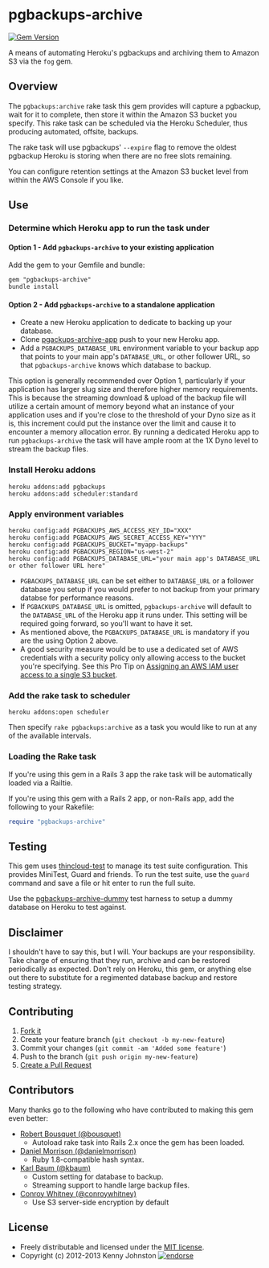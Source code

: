 # pgbackups-archive

[![Gem Version](https://badge.fury.io/rb/pgbackups-archive.svg)](http://badge.fury.io/rb/pgbackups-archive)

A means of automating Heroku's pgbackups and archiving them to Amazon S3 via the `fog` gem.

## Overview

The `pgbackups:archive` rake task this gem provides will capture a pgbackup, wait for it to complete, then store it within the Amazon S3 bucket you specify.  This rake task can be scheduled via the Heroku Scheduler, thus producing automated, offsite, backups.

The rake task will use pgbackups' `--expire` flag to remove the oldest pgbackup Heroku is storing when there are no free slots remaining.

You can configure retention settings at the Amazon S3 bucket level from within the AWS Console if you like.

## Use

### Determine which Heroku app to run the task under

#### Option 1 - Add `pgbackups-archive` to your existing application

Add the gem to your Gemfile and bundle:

    gem "pgbackups-archive"
    bundle install

#### Option 2 - Add `pgbackups-archive` to a standalone application

* Create a new Heroku application to dedicate to backing up your database.
* Clone [pgackups-archive-app](https://github.com/kbaum/pgbackups-archive-app) push to your new Heroku app.
* Add a `PGBACKUPS_DATABASE_URL` environment variable to your backup app that points to your main app's `DATABASE_URL`, or other follower URL, so that `pgbackups-archive` knows which database to backup.

This option is generally recommended over Option 1, particularly if your application has larger slug size and therefore higher memory requirements.  This is because the streaming download & upload of the backup file will utilize a certain amount of memory beyond what an instance of your application uses and if you're close to the threshold of your Dyno size as it is, this increment could put the instance over the limit and cause it to encounter a memory allocation error.  By running a dedicated Heroku app to run `pgbackups-archive` the task will have ample room at the 1X Dyno level to stream the backup files.

### Install Heroku addons

    heroku addons:add pgbackups
    heroku addons:add scheduler:standard

### Apply environment variables

    heroku config:add PGBACKUPS_AWS_ACCESS_KEY_ID="XXX"
    heroku config:add PGBACKUPS_AWS_SECRET_ACCESS_KEY="YYY"
    heroku config:add PGBACKUPS_BUCKET="myapp-backups"
    heroku config:add PGBACKUPS_REGION="us-west-2"
    heroku config:add PGBACKUPS_DATABASE_URL="your main app's DATABASE_URL or other follower URL here"

* `PGBACKUPS_DATABASE_URL` can be set either to `DATABASE_URL` or a follower database you setup if you would prefer to not backup from your primary databse for performance reasons.
* If `PGBACKUPS_DATABASE_URL` is omitted, `pgbackups-archive` will default to the `DATABASE_URL` of the Heroku app it runs under.  This setting will be required going forward, so you'll want to have it set.
* As mentioned above, the `PGBACKUPS_DATABASE_URL` is mandatory if you are the using Option 2 above.
* A good security measure would be to use a dedicated set of AWS credentials with a security policy only allowing access to the bucket you're specifying.  See this Pro Tip on [Assigning an AWS IAM user access to a single S3 bucket](http://coderwall.com/p/dwhlma).

### Add the rake task to scheduler

    heroku addons:open scheduler

Then specify `rake pgbackups:archive` as a task you would like to run at any of the available intervals.

### Loading the Rake task

If you're using this gem in a Rails 3 app the rake task will be automatically loaded via a Railtie.

If you're using this gem with a Rails 2 app, or non-Rails app, add the following to your Rakefile:

```ruby
require "pgbackups-archive"
```

## Testing

This gem uses [thincloud-test](https://github.com/newleaders/thincloud-test) to manage its test suite configuration.  This provides MiniTest, Guard and friends.  To run the test suite, use the `guard` command and save a file or hit enter to run the full suite.

Use the [pgbackups-archive-dummy](https://github.com/kjohnston/pgbackups-archive-dummy) test harness to setup a dummy database on Heroku to test against.

## Disclaimer

I shouldn't have to say this, but I will.  Your backups are your responsibility.  Take charge of ensuring that they run, archive and can be restored periodically as expected.  Don't rely on Heroku, this gem, or anything else out there to substitute for a regimented database backup and restore testing strategy.

## Contributing

1. [Fork it](https://github.com/kjohnston/pgbackups-archive/fork_select)
2. Create your feature branch (`git checkout -b my-new-feature`)
3. Commit your changes (`git commit -am 'Added some feature'`)
4. Push to the branch (`git push origin my-new-feature`)
5. [Create a Pull Request](https://github.com/kjohnston/pgbackups-archive/pull/new)

## Contributors

Many thanks go to the following who have contributed to making this gem even better:

* [Robert Bousquet (@bousquet)](https://github.com/bousquet)
  * Autoload rake task into Rails 2.x once the gem has been loaded.
* [Daniel Morrison (@danielmorrison)](https://github.com/danielmorrison)
  * Ruby 1.8-compatible hash syntax.
* [Karl Baum (@kbaum)](https://github.com/kbaum)
  * Custom setting for database to backup.
  * Streaming support to handle large backup files.
* [Conroy Whitney (@conroywhitney)](https://github.com/conroywhitney)
  * Use S3 server-side encryption by default

## License

* Freely distributable and licensed under the [MIT license](http://kjohnston.mit-license.org/license.html).
* Copyright (c) 2012-2013 Kenny Johnston [![endorse](http://api.coderwall.com/kjohnston/endorsecount.png)](http://coderwall.com/kjohnston)
